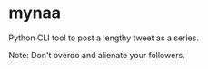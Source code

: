mynaa
=====

Python CLI tool to post a lengthy tweet as a series. 

Note: Don't overdo and alienate your followers.
